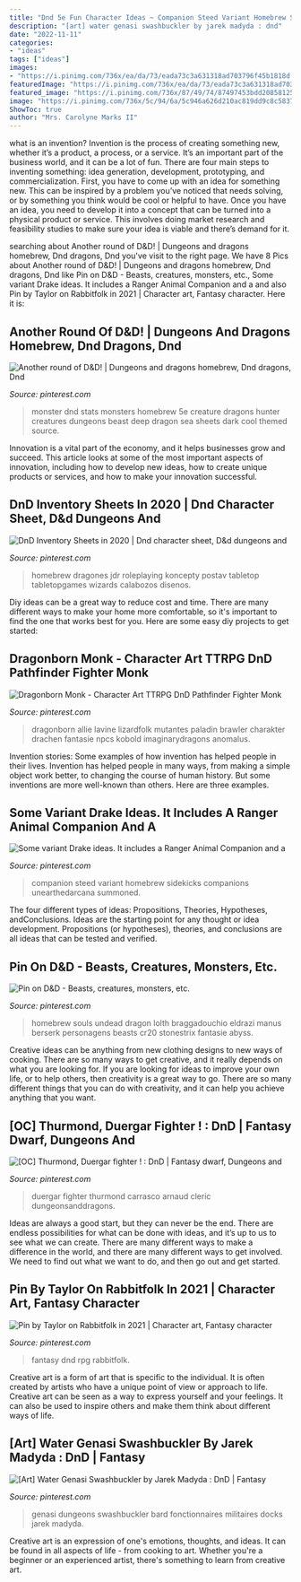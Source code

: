 ```yaml
---
title: "Dnd 5e Fun Character Ideas ~ Companion Steed Variant Homebrew Sidekicks Companions Unearthedarcana Summoned"
description: "[art] water genasi swashbuckler by jarek madyda : dnd"
date: "2022-11-11"
categories:
- "ideas"
tags: ["ideas"]
images:
- "https://i.pinimg.com/736x/ea/da/73/eada73c3a631318ad703796f45b1818d.jpg"
featuredImage: "https://i.pinimg.com/736x/ea/da/73/eada73c3a631318ad703796f45b1818d.jpg"
featured_image: "https://i.pinimg.com/736x/87/49/74/87497453bdd2085812575ffdc2aa7c44.jpg"
image: "https://i.pinimg.com/736x/5c/94/6a/5c946a626d210ac819dd9c8c58371d0d.jpg"
ShowToc: true
author: "Mrs. Carolyne Marks II"
---
```



what is an invention?
Invention is the process of creating something new, whether it’s a product, a process, or a service. It’s an important part of the business world, and it can be a lot of fun.
There are four main steps to inventing something: idea generation, development, prototyping, and commercialization. First, you have to come up with an idea for something new. This can be inspired by a problem you’ve noticed that needs solving, or by something you think would be cool or helpful to have. Once you have an idea, you need to develop it into a concept that can be turned into a physical product or service. This involves doing market research and feasibility studies to make sure your idea is viable and there’s demand for it.

	

		
searching about Another round of D&amp;D! | Dungeons and dragons homebrew, Dnd dragons, Dnd you've visit to the right page. We have 8 Pics about Another round of D&amp;D! | Dungeons and dragons homebrew, Dnd dragons, Dnd like Pin on D&amp;D - Beasts, creatures, monsters, etc., Some variant Drake ideas. It includes a Ranger Animal Companion and a and also Pin by Taylor on Rabbitfolk in 2021 | Character art, Fantasy character. Here it is:
		
    
## Another Round Of D&amp;D! | Dungeons And Dragons Homebrew, Dnd Dragons, Dnd

<img loading=lazy src="https://i.pinimg.com/736x/8b/5b/94/8b5b9424fe340dfa22fc12b978b3823e.jpg" onerror="this.onerror=null;this.src='https://tse4.mm.bing.net/th?id=OIP.Q18W7bc6MhwIU9ngeqW8cAHaKe&amp;pid=15.1';" alt="Another round of D&amp;D! | Dungeons and dragons homebrew, Dnd dragons, Dnd">

_Source: pinterest.com_

>monster dnd stats monsters homebrew 5e creature dragons hunter creatures dungeons beast deep dragon sea sheets dark cool themed source. 

	

Innovation is a vital part of the economy, and it helps businesses grow and succeed. This article looks at some of the most important aspects of innovation, including how to develop new ideas, how to create unique products or services, and how to make your innovation successful.

    
## DnD Inventory Sheets In 2020 | Dnd Character Sheet, D&amp;d Dungeons And

<img loading=lazy src="https://i.pinimg.com/736x/5c/79/f0/5c79f0ac676417c380d2cc41aa4144de.jpg" onerror="this.onerror=null;this.src='https://tse2.mm.bing.net/th?id=OIP.DwCnL6vWnKz5kWh-4T_5jAHaKe&amp;pid=15.1';" alt="DnD Inventory Sheets in 2020 | Dnd character sheet, D&amp;d dungeons and">

_Source: pinterest.com_

>homebrew dragones jdr roleplaying koncepty postav tabletop tabletopgames wizards calabozos disenos. 

	

Diy ideas can be a great way to reduce cost and time. There are many different ways to make your home more comfortable, so it's important to find the one that works best for you. Here are some easy diy projects to get started: 

    
## Dragonborn Monk - Character Art TTRPG DnD Pathfinder Fighter Monk

<img loading=lazy src="https://i.pinimg.com/736x/47/91/98/479198b2239c77239e78ea58e2e1604a.jpg" onerror="this.onerror=null;this.src='https://tse3.mm.bing.net/th?id=OIP.Fnkkywrz9GndzHqnXZy-rAHaJ4&amp;pid=15.1';" alt="Dragonborn Monk - Character Art TTRPG DnD Pathfinder Fighter Monk">

_Source: pinterest.com_

>dragonborn allie lavine lizardfolk mutantes paladin brawler charakter drachen fantasie npcs kobold imaginarydragons anomalus. 

	

Invention stories: Some examples of how invention has helped people in their lives.
Invention has helped people in many ways, from making a simple object work better, to changing the course of human history. But some inventions are more well-known than others. Here are three examples.

    
## Some Variant Drake Ideas. It Includes A Ranger Animal Companion And A

<img loading=lazy src="https://i.pinimg.com/736x/5c/94/6a/5c946a626d210ac819dd9c8c58371d0d.jpg" onerror="this.onerror=null;this.src='https://tse1.mm.bing.net/th?id=OIP._4L5DdSnRsG25ugugstWTgHaEy&amp;pid=15.1';" alt="Some variant Drake ideas. It includes a Ranger Animal Companion and a">

_Source: pinterest.com_

>companion steed variant homebrew sidekicks companions unearthedarcana summoned. 

	

The four different types of ideas: Propositions, Theories, Hypotheses, andConclusions.
Ideas are the starting point for any thought or idea development. Propositions (or hypotheses), theories, and conclusions are all ideas that can be tested and verified.

    
## Pin On D&amp;D - Beasts, Creatures, Monsters, Etc.

<img loading=lazy src="https://i.pinimg.com/736x/92/4e/7f/924e7fb2972ccf3f7ecee1300cdd987d.jpg" onerror="this.onerror=null;this.src='https://tse1.mm.bing.net/th?id=OIP.q0Ak_rpn0am_K3tDCCskbAHaJl&amp;pid=15.1';" alt="Pin on D&amp;D - Beasts, creatures, monsters, etc.">

_Source: pinterest.com_

>homebrew souls undead dragon lolth braggadouchio eldrazi manus berserk personagens beasts cr20 stonestrix fantasie abyss. 

	

Creative ideas can be anything from new clothing designs to new ways of cooking. There are so many ways to get creative, and it really depends on what you are looking for. If you are looking for ideas to improve your own life, or to help others, then creativity is a great way to go. There are so many different things that you can do with creativity, and it can help you achieve anything that you want.

    
## [OC] Thurmond, Duergar Fighter ! : DnD | Fantasy Dwarf, Dungeons And

<img loading=lazy src="https://i.pinimg.com/736x/87/49/74/87497453bdd2085812575ffdc2aa7c44.jpg" onerror="this.onerror=null;this.src='https://tse2.mm.bing.net/th?id=OIP.cKmCzLh7qvb8G4hc7jUPowHaHf&amp;pid=15.1';" alt="[OC] Thurmond, Duergar fighter ! : DnD | Fantasy dwarf, Dungeons and">

_Source: pinterest.com_

>duergar fighter thurmond carrasco arnaud cleric dungeonsanddragons. 

	

Ideas are always a good start, but they can never be the end. There are endless possibilities for what can be done with ideas, and it’s up to us to see what we can create. There are many different ways to make a difference in the world, and there are many different ways to get involved. We need to find out what we want to do, and then go out and get started.

    
## Pin By Taylor On Rabbitfolk In 2021 | Character Art, Fantasy Character

<img loading=lazy src="https://i.pinimg.com/736x/e7/46/70/e74670d21bf5b5a677fecb46705e2e3f.jpg" onerror="this.onerror=null;this.src='https://tse1.mm.bing.net/th?id=OIP.Xqdy0BSWxGMyhvOLMQdh_gHaKR&amp;pid=15.1';" alt="Pin by Taylor on Rabbitfolk in 2021 | Character art, Fantasy character">

_Source: pinterest.com_

>fantasy dnd rpg rabbitfolk. 

	

Creative art is a form of art that is specific to the individual. It is often created by artists who have a unique point of view or approach to life. Creative art can be seen as a way to express yourself and your feelings. It can also be used to inspire others and make them think about different ways of life.

    
## [Art] Water Genasi Swashbuckler By Jarek Madyda : DnD | Fantasy

<img loading=lazy src="https://i.pinimg.com/736x/ea/da/73/eada73c3a631318ad703796f45b1818d.jpg" onerror="this.onerror=null;this.src='https://tse3.mm.bing.net/th?id=OIP.fq0GXQsTKI_OdtboBkgeOQHaL0&amp;pid=15.1';" alt="[Art] Water Genasi Swashbuckler by Jarek Madyda : DnD | Fantasy">

_Source: pinterest.com_

>genasi dungeons swashbuckler bard fonctionnaires militaires docks jarek madyda. 

	

Creative art is an expression of one's emotions, thoughts, and ideas. It can be found in all aspects of life - from cooking to art. Whether you're a beginner or an experienced artist, there's something to learn from creative art.

